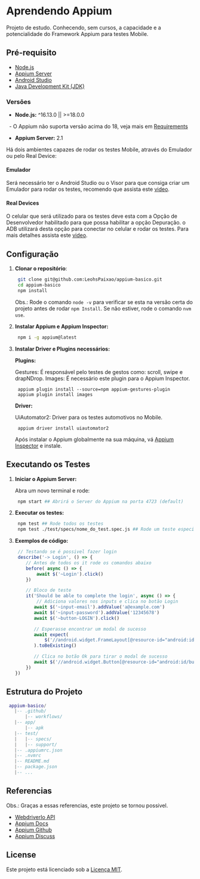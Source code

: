 # Aprendendo Appium

Projeto de estudo.
Conhecendo, sem cursos, a capacidade e a potencialidade do Framework Appium para testes Mobile.

## Pré-requisito

- [Node.js](https://nodejs.org/en/download/current)
- [Appium Server](https://appium.io/docs/en/2.1/quickstart/install/)
- [Android Studio](https://developer.android.com/studio?hl=pt-br)
- [Java Development Kit (JDK)](https://www.oracle.com/br/java/technologies/downloads/#jdk21-windows)

### Versões

- **Node.js:** ^16.13.0 || >=18.0.0

  - O Appium não suporta versão acima do 18, veja mais em [Requirements](https://appium.io/docs/en/2.1/intro/requirements/)

- **Appium Server:** 2.1

Há dois ambientes capazes de rodar os testes Mobile, através do Emulador ou pelo Real Device:

#### **Emulador**

Será necessário ter o Android Studio ou o Visor para que consiga criar um Emulador para rodar os testes, recomendo que assista este [video](https://www.youtube.com/watch?v=N5ALlkXOowI).

#### **Real Devices**

O celular que será utilizado para os testes deve esta com a Opção de Desenvolvedor habilitado para que possa habilitar a opção Depuração. o ADB utilizará desta opção para conectar no celular e rodar os testes. Para mais detalhes assista este [video](https://www.youtube.com/watch?v=3vcq2RDhwoc).

## Configuração

1. **Clonar o repositório**:

   ```bash
    git clone git@github.com:LeohsPaixao/appium-basico.git
    cd appium-basico
    npm install
   ```

    Obs.: Rode o comando ```node -v``` para verificar se esta na versão certa do projeto antes de rodar  ```npm Install```. Se não estiver, rode o comando ```nvm use```.

2. **Instalar Appium e Appium Inspector:**

   ```bash
    npm i -g appium@latest
   ```

3. **Instalar Driver e Plugins necessários:**

    **Plugins:**

      Gestures: É responsável pelo testes de gestos como: scroll, swipe e drapNDrop.
      Images: É necessário este plugin para o Appium Inspector.

   ```shell
    appium plugin install --source=npm appium-gestures-plugin
    appium plugin install images
   ```

    **Driver:**

      UiAutomator2: Driver para os testes automotivos no Mobile.

   ```shell
    appium driver install uiautomator2
   ```

    Após instalar o Appium globalmente na sua máquina, vá [Appium Inspector](https://github.com/appium/appium-inspector/releases/tag/v2023.11.1) e instale.

## Executando os Testes

1. **Iniciar o Appium Server:**

    Abra um novo terminal e rode:

   ```bash
    npm start ## Abrirá o Server do Appium na porta 4723 (default)
   ```

2. **Executar os testes:**

   ```bash
    npm test ## Rode todos os testes
    npm test ./test/specs/nome_do_test.spec.js ## Rode um teste especifico
   ```

3. **Exemplos de código:**

    ```javascript
     // Testando se é possivel fazer login
     describe('-> Login', () => {
        // Antes de todos os it rode os comandos abaixo
        before( async () => {
            await $('~Login').click()
        })

        // Bloco de teste
        it('Should be able to complete the login', async () => {
            // Adiciona valores nos inputs e clica no botão Login
           await $('~input-email').addValue('a@example.com')
           await $('~input-password').addValue('12345678')
           await $('~button-LOGIN').click()

           // Esperasse encontrar um modal de sucesso
           await expect(
               $('//android.widget.FrameLayout[@resource-id="android:id/content"]')
           ).toBeExisting()

           // Clica no botão Ok para tirar o modal de sucesso
           await $('//android.widget.Button[@resource-id="android:id/button1"]').click()
        })
    })
    ```

## Estrutura do Projeto

   ```lua
    appium-basico/
      |-- .github/
          |-- workflows/
      |-- app/
          |-- apk
      |-- test/
      |   |-- specs/
      |   |-- support/
      |-- .appiumrc.json
      |-- .nvmrc
      |-- README.md
      |-- package.json
      |-- ...
   ```

## Referencias

   Obs.: Graças a essas referencias, este projeto se tornou possivel.

- [WebdriverIo API](https://webdriver.io/docs/api)
- [Appium Docs](https://appium.io/docs/en/2.1/)
- [Appium Github](https://github.com/appium/appium)
- [Appium Discuss](https://discuss.appium.io/)

## License

Este projeto está licenciado sob a [Licença MIT](LICENSE).
